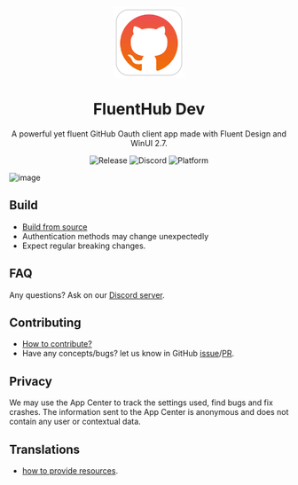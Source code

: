 <p align="center">
  <img width="128" align="center" src="src/FluentHub/Assets/AppTiles/StoreLogo.scale-400.png">
</p>
<h1 align="center">
  FluentHub Dev
</h1>
<p align="center">
  A powerful yet fluent GitHub Oauth client app made with Fluent Design and WinUI 2.7.
</p>

<p align="center">
  <a style="text-decoration:none" href="https://github.com/fluenthub-community/FluentHub/releases">
    <img src="https://img.shields.io/github/v/release/fluenthub-community/fluenthub?include_prereleases&style=flat-square" alt="Release" />
  </a>
  <a style="text-decoration:none" href="https://discord.com/channels/935562861701390336">
    <img src="https://img.shields.io/discord/935562861701390336?color=blue&label=Discord&style=flat-square" alt="Discord" />
  </a>
  <a style="text-decoration:none">
    <img src="https://img.shields.io/badge/Platform-Windows-red?style=flat-square" alt="Platform" />
  </a>
</p>

![image](https://user-images.githubusercontent.com/62196528/161764680-9d4fd92b-887e-4410-9676-a796f4b4b258.png)

## Build

- [Build from source](docs/build-from-source.md)
- Authentication methods may change unexpectedly
- Expect regular breaking changes.

## FAQ

Any questions? Ask on our [Discord server](https://discord.com/channels/935562861701390336).

## Contributing

- [How to contribute?](docs/CONTRIBUTING.md)
- Have any concepts/bugs? let us know in GitHub [issue](https://github.com/fluenthub-community/FluentHub/issues)/[PR](https://github.com/fluenthub-community/FluentHub/pulls).

## Privacy

We may use the App Center to track the settings used, find bugs and fix crashes. The information sent to the App Center is anonymous and does not contain any user or contextual data.

## Translations

- [how to provide resources](docs/translations.md).
